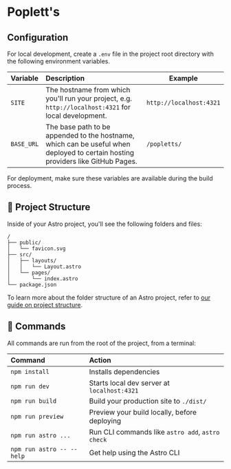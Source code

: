 # Poplett's

## Configuration

For local development, create a `.env` file in the project root directory with the following environment variables.

| Variable   | Description                                                                                                                     | Example                 |
| :--------- | :------------------------------------------------------------------------------------------------------------------------------ | ----------------------- |
| `SITE`     | The hostname from which you'll run your project, e.g. `http://localhost:4321` for local development.                            | `http://localhost:4321` |
| `BASE_URL` | The base path to be appended to the hostname, which can be useful when deployed to certain hosting providers like GitHub Pages. | `/popletts/`            |

For deployment, make sure these variables are available during the build process.

## 🚀 Project Structure

Inside of your Astro project, you'll see the following folders and files:

```text
/
├── public/
│   └── favicon.svg
├── src/
│   ├── layouts/
│   │   └── Layout.astro
│   └── pages/
│       └── index.astro
└── package.json
```

To learn more about the folder structure of an Astro project, refer to [our guide on project structure](https://docs.astro.build/en/basics/project-structure/).

## 🧞 Commands

All commands are run from the root of the project, from a terminal:

| Command                   | Action                                           |
| :------------------------ | :----------------------------------------------- |
| `npm install`             | Installs dependencies                            |
| `npm run dev`             | Starts local dev server at `localhost:4321`      |
| `npm run build`           | Build your production site to `./dist/`          |
| `npm run preview`         | Preview your build locally, before deploying     |
| `npm run astro ...`       | Run CLI commands like `astro add`, `astro check` |
| `npm run astro -- --help` | Get help using the Astro CLI                     |
